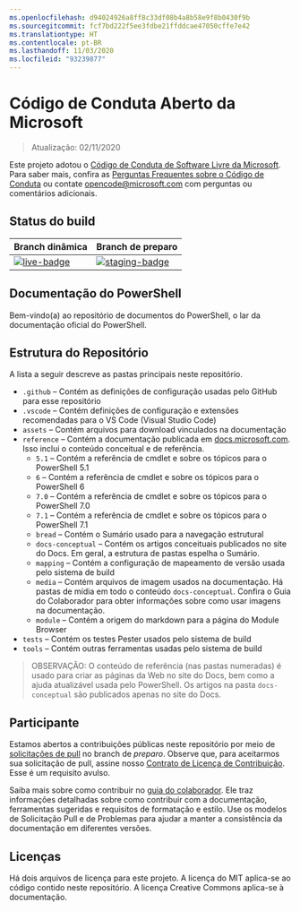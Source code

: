 ```yaml
---
ms.openlocfilehash: d94024926a8ff8c33df08b4a8b58e9f8b0430f9b
ms.sourcegitcommit: fcf7bd222f5ee3fdbe21ffddcae47050cffe7e42
ms.translationtype: HT
ms.contentlocale: pt-BR
ms.lasthandoff: 11/03/2020
ms.locfileid: "93239877"
---
```

# <a name="microsoft-open-source-code-of-conduct"></a>Código de Conduta Aberto da Microsoft

> Atualização: 02/11/2020

Este projeto adotou o [Código de Conduta de Software Livre da Microsoft](https://opensource.microsoft.com/codeofconduct/). Para saber mais, confira as [Perguntas Frequentes sobre o Código de Conduta](https://opensource.microsoft.com/codeofconduct/faq/) ou contate [opencode@microsoft.com](mailto:opencode@microsoft.com) com perguntas ou comentários adicionais.

[live-badge]: https://powershell.visualstudio.com/PowerShell-Docs/_apis/build/status/PowerShell-Docs-CI?branchName=live
[staging-badge]: https://powershell.visualstudio.com/PowerShell-Docs/_apis/build/status/PowerShell-Docs-CI?branchName=staging

## <a name="build-status"></a>Status do build

|          Branch dinâmica          |           Branch de preparo            |
| :---------------------------- | :---------------------------------- |
| [![live-badge][]][live-badge] | [![staging-badge][]][staging-badge] |

## <a name="powershell-documentation"></a>Documentação do PowerShell

Bem-vindo(a) ao repositório de documentos do PowerShell, o lar da documentação oficial do PowerShell.

## <a name="repository-structure"></a>Estrutura do Repositório

A lista a seguir descreve as pastas principais neste repositório.

- `.github` – Contém as definições de configuração usadas pelo GitHub para esse repositório
- `.vscode` – Contém definições de configuração e extensões recomendadas para o VS Code (Visual Studio Code)
- `assets` – Contém arquivos para download vinculados na documentação
- `reference` – Contém a documentação publicada em [docs.microsoft.com]([https://docs.microsoft.com/powershell/scripting/). Isso inclui o conteúdo conceitual e de referência.
  - `5.1` – Contém a referência de cmdlet e sobre os tópicos para o PowerShell 5.1
  - `6` – Contém a referência de cmdlet e sobre os tópicos para o PowerShell 6
  - `7.0` – Contém a referência de cmdlet e sobre os tópicos para o PowerShell 7.0
  - `7.1` – Contém a referência de cmdlet e sobre os tópicos para o PowerShell 7.1
  - `bread` – Contém o Sumário usado para a navegação estrutural
  - `docs-conceptual` – Contém os artigos conceituais publicados no site do Docs. Em geral, a estrutura de pastas espelha o Sumário.
  - `mapping` – Contém a configuração de mapeamento de versão usada pelo sistema de build
  - `media` – Contém arquivos de imagem usados na documentação. Há pastas de mídia em todo o conteúdo `docs-conceptual`. Confira o Guia do Colaborador para obter informações sobre como usar imagens na documentação.
  - `module` – Contém a origem do markdown para a página do Module Browser
- `tests` – Contém os testes Pester usados pelo sistema de build
- `tools` – Contém outras ferramentas usadas pelo sistema de build

> OBSERVAÇÃO: O conteúdo de referência (nas pastas numeradas) é usado para criar as páginas da Web no site do Docs, bem como a ajuda atualizável usada pelo PowerShell.
> Os artigos na pasta `docs-conceptual` são publicados apenas no site do Docs.

## <a name="contributing"></a>Participante

Estamos abertos a contribuições públicas neste repositório por meio de [solicitações de pull](https://help.github.com/articles/using-pull-requests/) no branch de _preparo_.
Observe que, para aceitarmos sua solicitação de pull, assine nosso [Contrato de Licença de Contribuição](https://cla.microsoft.com/). Esse é um requisito avulso.

Saiba mais sobre como contribuir no [guia do colaborador](https://aka.ms/PSDocsContributor). Ele traz informações detalhadas sobre como contribuir com a documentação, ferramentas sugeridas e requisitos de formatação e estilo. Use os modelos de Solicitação Pull e de Problemas para ajudar a manter a consistência da documentação em diferentes versões.

## <a name="licenses"></a>Licenças

Há dois arquivos de licença para este projeto. A licença do MIT aplica-se ao código contido neste repositório. A licença Creative Commons aplica-se à documentação.
